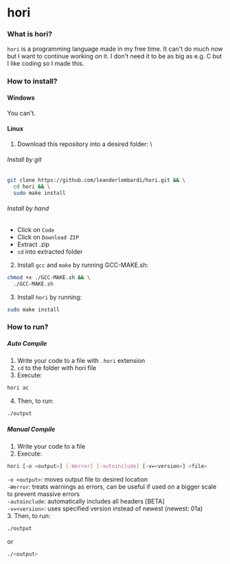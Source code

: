 # hori

### What is hori?
`hori` is a programming language made in my free time. It can't do much now but I want to continue working on it. I don't need it to be as big as e.g. C but I like coding so I made this.

### How to install?
#### Windows
You can't.

#### Linux
1. Download this repository into a desired folder: \

###### Install by git
```sh
git clone https://github.com/leanderlombardi/hori.git && \
  cd hori && \
  sudo make install
```
###### Install by hand
- Click on `Code`
- Click on `Download ZIP`
- Extract .zip
- `cd` into extracted folder

2. Install `gcc` and `make` by running GCC-MAKE.sh:
```bash
chmod +x ./GCC-MAKE.sh && \
  ./GCC-MAKE.sh
```
3. Install `hori` by running:
```bash
sudo make install
```
### How to run?
##### Auto Compile
1. Write your code to a file with `.hori` extension
2. `cd` to the folder with hori file
3. Execute:
```bash
hori ac
```
4. Then, to run:
```bash
./output
```
##### Manual Compile
1. Write your code to a file
2. Execute:
```bash
hori [-o <output>] [-Werror] [-autoinclude] [-v=<version>] <file>
```
`-o <output>`: moves output file to desired location\
`-Werror`: treats warnings as errors, can be useful if used on a bigger scale to prevent massive errors\
`-autoinclude`: automatically includes all headers [BETA]\
`-v=<version>`: uses specified version instead of newest (newest: 01a)\
3. Then, to run:
```bash
./output
```
or
```bash
./<output>
```
